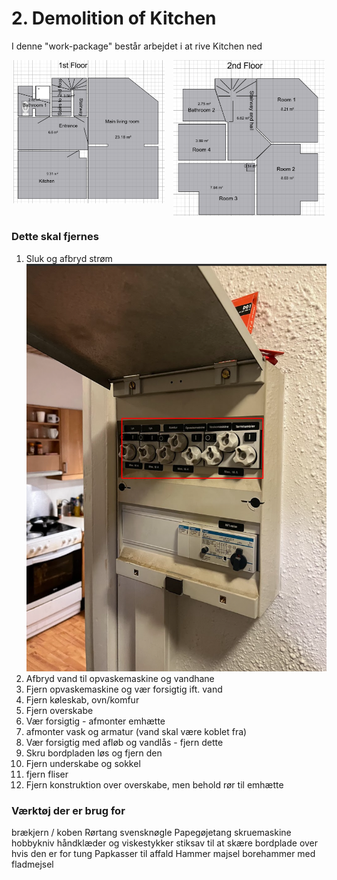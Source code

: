 # 2. Demolition of Kitchen


I denne "work-package" består arbejdet i at rive Kitchen ned 

<p style="text-align:center;">
  <img src="figures/1stFloor.png" alt="1. sal"
       style="width:48%;display:inline-block;vertical-align:top;margin-right:2%;break-inside:avoid;page-break-inside:avoid;">
  <img src="figures/2ndFloor.png" alt="2. sal"
       style="width:48%;display:inline-block;vertical-align:top;break-inside:avoid;page-break-inside:avoid;">
</p>


### Dette skal fjernes
1. Sluk og afbryd strøm 
![alt text](figures/image-14.png)
2. Afbryd vand til opvaskemaskine og vandhane
3. Fjern opvaskemaskine og vær forsigtig ift. vand 
4. Fjern køleskab, ovn/komfur
5. Fjern overskabe
6. Vær forsigtig - afmonter emhætte
7. afmonter vask og armatur (vand skal være koblet fra)
8. Vær forsigtig med afløb og vandlås - fjern dette
9. Skru bordpladen løs og fjern den
10. Fjern underskabe og sokkel
11. fjern fliser 
12. Fjern konstruktion over overskabe, men behold rør til emhætte


### Værktøj der er brug for
brækjern / koben
Rørtang
svensknøgle
Papegøjetang
skruemaskine
hobbykniv
håndklæder og viskestykker
stiksav til at skære bordplade over hvis den er for tung
Papkasser til affald
Hammer 
majsel
borehammer med fladmejsel
